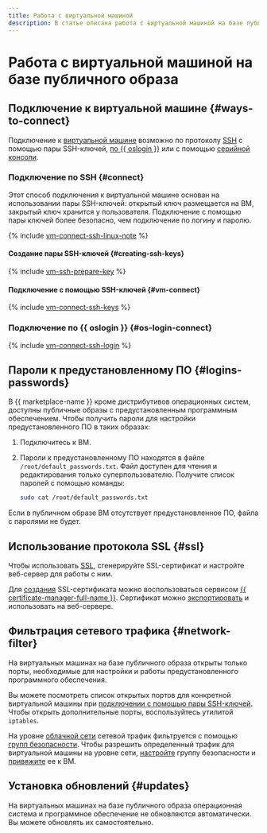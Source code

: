 ```yaml
---
title: Работа с виртуальной машиной
description: В статье описана работа с виртуальной машиной на базе публичного образа в {{ yandex-cloud }}. Рассмотрим такие операции, как подключение к виртуальной машине с помощью пары SSH-ключей, создание пары ключей через SSH в Linux/MacOS, Windows 7,8,10, подключение к виртуальной машине по {{ oslogin }}, использование SSL-сертификатов, фильтрация сетевого трафика, а также установка обновлений.
---
```


# Работа с виртуальной машиной на базе публичного образа

## Подключение к виртуальной машине {#ways-to-connect}

Подключение к [виртуальной машине](../../concepts/vm.md) возможно по протоколу [SSH](../../../glossary/ssh-keygen.md) с помощью пары SSH-ключей, [по {{ oslogin }}](../vm-connect/os-login.md) или с помощью [серийной консоли](../serial-console/index.md).

### Подключение по SSH {#connect}

Этот способ подключения к виртуальной машине основан на использовании пары SSH-ключей: открытый ключ размещается на ВМ, закрытый ключ хранится у пользователя. Подключение с помощью пары ключей более безопасно, чем подключение по логину и паролю.

{% include [vm-connect-ssh-linux-note](../../../_includes/vm-connect-ssh-linux-note.md) %}

#### Создание пары SSH-ключей {#creating-ssh-keys}

{% include [vm-ssh-prepare-key](../../../_includes/vm-ssh-prepare-key.md) %}

#### Подключение с помощью SSH-ключей {#vm-connect}

{% include [vm-connect-ssh-keys](../../../_includes/vm-connect-ssh-keys.md) %}

### Подключение по {{ oslogin }} {#os-login-connect}

{% include [vm-connect-ssh-login](../../../_includes/vm-connect-ssh-login.md) %}

## Пароли к предустановленному ПО {#logins-passwords}

В {{ marketplace-name }} кроме дистрибутивов операционных систем, доступны публичные образы с предустановленным программным обеспечением. Чтобы получить пароли для настройки предустановленного ПО в таких образах:

1. Подключитесь к ВМ.

1. Пароли к предустановленному ПО находятся в файле `/root/default_passwords.txt`. Файл доступен для чтения и редактирования только суперпользователю. Получите список паролей с помощью команды:

   ```bash
   sudo cat /root/default_passwords.txt
   ```

Если в публичном образе ВМ отсутствует предустановленное ПО, файла с паролями не будет.

## Использование протокола SSL {#ssl}

Чтобы использовать [SSL](../../../glossary/ssl-certificate.md), сгенерируйте SSL-сертификат и настройте веб-сервер для работы с ним.

Для [создания](../../../certificate-manager/operations/managed/cert-create.md) SSL-сертификата можно воспользоваться сервисом [{{ certificate-manager-full-name }}](../../../certificate-manager/). Сертификат можно [экспортировать](../../../certificate-manager/operations/managed/cert-get-content.md) и использовать на веб-сервере.

## Фильтрация сетевого трафика {#network-filter}

На виртуальных машинах на базе публичного образа открыты только порты, необходимые для настройки и работы предустановленного программного обеспечения.

Вы можете посмотреть список открытых портов для конкретной виртуальной машины при [подключении с помощью пары SSH-ключей](../vm-connect/ssh.md). Чтобы открыть дополнительные порты, воспользуйтесь утилитой `iptables`.

На уровне [облачной сети](../../../vpc/concepts/network.md#network) сетевой трафик фильтруется с помощью [групп безопасности](../../../vpc/concepts/security-groups.md). Чтобы разрешить определенный трафик для виртуальной машины на уровне сети, [настройте](../../../vpc/operations/security-group-add-rule.md) группу безопасности и [привяжите](../vm-control/vm-change-security-groups-set.md) ее к ВМ.

## Установка обновлений {#updates}

На виртуальных машинах на базе публичного образа операционная система и программное обеспечение не обновляются автоматически. Вы можете обновлять их самостоятельно.